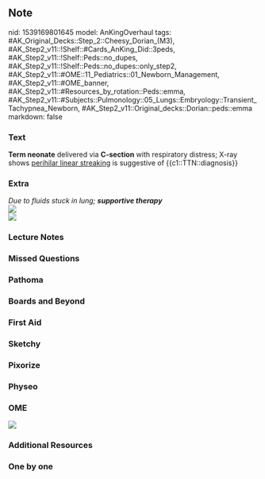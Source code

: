 ## Note
nid: 1539169801645
model: AnKingOverhaul
tags: #AK_Original_Decks::Step_2::Cheesy_Dorian_(M3), #AK_Step2_v11::!Shelf::#Cards_AnKing_Did::3peds, #AK_Step2_v11::!Shelf::Peds::no_dupes, #AK_Step2_v11::!Shelf::Peds::no_dupes::only_step2, #AK_Step2_v11::#OME::11_Pediatrics::01_Newborn_Management, #AK_Step2_v11::#OME_banner, #AK_Step2_v11::#Resources_by_rotation::Peds::emma, #AK_Step2_v11::#Subjects::Pulmonology::05_Lungs::Embryology::Transient_Tachypnea_Newborn, #AK_Step2_v11::Original_decks::Dorian::peds::emma
markdown: false

### Text
<b>Term neonate</b> delivered via <b>C-section</b> with respiratory
distress; X-ray shows <u>perihilar linear streaking</u> is
suggestive of {{c1::TTN::diagnosis}}

### Extra
<div>
  <i>Due to fluids stuck in lung; <b>supportive therapy</b></i>
</div>
<div><img src="paste-4612197875449857.jpg"></div><img src=
"nrds.png">

### Lecture Notes


### Missed Questions


### Pathoma


### Boards and Beyond


### First Aid


### Sketchy


### Pixorize


### Physeo


### OME
<div class="ome-widget">
  <a href="https://onlinemeded.org?ref=anki"><img src=
  "_OME_AnkiFlashcards_General_4.png"></a>
</div>

### Additional Resources


### One by one

